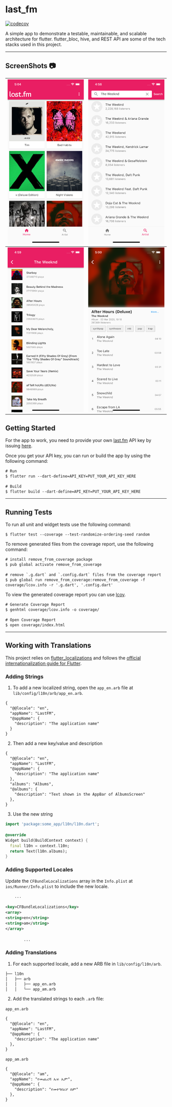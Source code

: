 # last_fm

[![codecov][coverage_link]](https://codecov.io/gh/Elias8/last_fm)

A simple app to demonstrate a testable, maintainable, and scalable architecture for flutter. flutter_bloc, hive, and
REST API are some of the tech stacks used in this project.

---

## ScreenShots 📷
![albums](screenshot/albums.png)             |  ![artist](screenshot/artist_search.png) 
---------------------------------------------|--------------------------------------------------
![top_albums](screenshot/top_albums.png)     |  ![album_detail](screenshot/album_detail.png)    




## Getting Started

For the app to work, you need to provide your own [last.fm][lastfm_link] API key by issuing [here][lastfm_auth_link].

Once you get your API key, you can run or build the app by using the following command:

```shell
# Run
$ flutter run --dart-define=API_KEY=PUT_YOUR_API_KEY_HERE

# Build
$ flutter build --dart-define=API_KEY=PUT_YOUR_API_KEY_HERE
```

---

## Running Tests

To run all unit and widget tests use the following command:

```shell
$ flutter test --coverage --test-randomize-ordering-seed random
```

To remove generated files from the coverage report, use the following command:

```shell
# install remove_from_coverage package 
$ pub global activate remove_from_coverage

# remove `.g.dart` and `.config.dart` files from the coverage report
$ pub global run remove_from_coverage:remove_from_coverage -f coverage/lcov.info -r '.g.dart', '.config.dart'
```

To view the generated coverage report you can use [lcov][lcov_link].

```shell
# Generate Coverage Report
$ genhtml coverage/lcov.info -o coverage/

# Open Coverage Report
$ open coverage/index.html
```

---

## Working with Translations

This project relies on [flutter_localizations][flutter_localizations_link] and follows
the [official internationalization guide for Flutter][internationalization_link].

### Adding Strings

1. To add a new localized string, open the `app_en.arb` file at `lib/config/l10n/arb/app_en.arb`.

```arb
{
  "@@locale": "en",
  "appName": "LastFM",
  "@appName": {
    "description": "The application name"
  }
}
```

2. Then add a new key/value and description

```arb
{
  "@@locale": "en",
  "appName": "LastFM",
  "@appName": {
    "description": "The application name"
  },
  "albums": "Albums",
  "@albums": {
    "description": "Text shown in the AppBar of AlbumsScreen"
  },
}
```

3. Use the new string

```dart
import 'package:some_app/l10n/l10n.dart';

@override
Widget build(BuildContext context) {
  final l10n = context.l10n;
  return Text(l10n.albums);
}
```

### Adding Supported Locales

Update the `CFBundleLocalizations` array in the `Info.plist` at `ios/Runner/Info.plist` to include the new locale.

```xml
    ...

<key>CFBundleLocalizations</key>
<array>
<string>en</string>
<string>am</string>
</array>

        ...
```

### Adding Translations

1. For each supported locale, add a new ARB file in `lib/config/l10n/arb`.

```
├── l10n
│   ├── arb
│   │   ├── app_en.arb
│   │   └── app_am.arb
```

2. Add the translated strings to each `.arb` file:

`app_en.arb`

```arb
{
  "@@locale": "en",
  "appName": "LastFM",
  "@appName": {
    "description": "The application name"
  },
}
```

`app_am.arb`

```arb
{
  "@@locale": "am",
  "appName": "የመጨረሻ ኤፍ ኤም",
  "@appName": {
    "description": "የመተግበሪያ ስም"
  },
}
```

[flutter_localizations_link]: https://api.flutter.dev/flutter/flutter_localizations/flutter_localizations-library.html

[internationalization_link]: https://flutter.dev/docs/development/accessibility-and-localization/internationalization

[coverage_link]: https://codecov.io/gh/Elias8/last_fm/branch/main/graph/badge.svg?token=H09CZDS7P0


[lastfm_link]: https://www.last.fm

[lastfm_auth_link]: https://www.last.fm/api/authentication

[lcov_link]: https://github.com/linux-test-project/lcov
